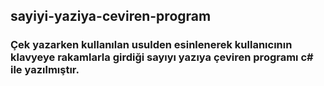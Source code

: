 ##                          sayiyi-yaziya-ceviren-program

### Çek yazarken kullanılan usulden esinlenerek kullanıcının klavyeye rakamlarla girdiği sayıyı yazıya çeviren programı c# ile yazılmıştır.
